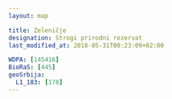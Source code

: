 ```yaml
---
layout: map

title: Zeleničje
designation: Strogi prirodni rezervat
last_modified_at: 2018-05-31T00:23:09+02:00

WDPA: [145416]
BioRaS: [445]
geoSrbija:
  L1_183: [178]
---
```

